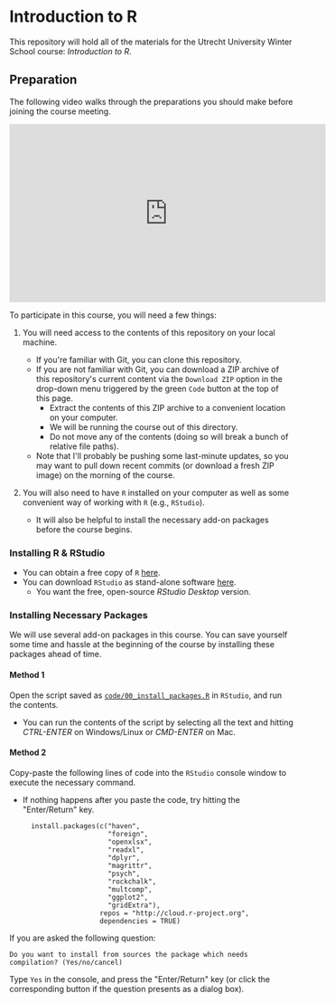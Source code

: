# Introduction to R

This repository will hold all of the materials for the Utrecht University Winter 
School course: *Introduction to R*.

## Preparation

The following video walks through the preparations you should make before
joining the course meeting.

<iframe 
	width="560" 
	height="315" 
	src="https://www.youtube.com/embed/sRUGFQ9QNU4"
	title="YouTube video player" 
	frameborder="0" 
	allow="accelerometer;
	       autoplay;
		   clipboard-write; 
		   encrypted-media; 
		   gyroscope; 
		   picture-in-picture; 
		   web-share"
	allowfullscreen>
</iframe>

To participate in this course, you will need a few things:

1. You will need access to the contents of this repository on your local machine.
   - If you're familiar with Git, you can clone this repository.
   - If you are not familiar with Git, you can download a ZIP archive of this 
	 repository's current content via the `Download ZIP` option in the drop-down 
	 menu triggered by the green `Code` button at the top of this page.
      - Extract the contents of this ZIP archive to a convenient location on 
		your computer.
	  - We will be running the course out of this directory.
	  - Do not move any of the contents (doing so will break a bunch of relative 
		file paths).
   - Note that I'll probably be pushing some last-minute updates, so you may 
	 want to pull down recent commits (or download a fresh ZIP image) on the 
	 morning of the course.
	 
2. You will also need to have `R` installed on your computer as well as some 
   convenient way of working with `R` (e.g., `RStudio`).
   - It will also be helpful to install the necessary add-on packages before the 
	 course begins.
   
### Installing R & RStudio

- You can obtain a free copy of `R` [here](https://cran.r-project.org). 
- You can download `RStudio` as stand-alone software [here](https://www.rstudio.com/products/rstudio/download/#download). 
  - You want the free, open-source *RStudio Desktop* version.

### Installing Necessary Packages

We will use several add-on packages in this course. You can save yourself some 
time and hassle at the beginning of the course by installing these packages 
ahead of time.

#### Method 1

Open the script saved as [`code/00_install_packages.R`](code/00_install_packages.R)
in `RStudio`, and run the contents.

- You can run the contents of the script by selecting all the text and hitting 
*CTRL-ENTER* on Windows/Linux or *CMD-ENTER* on Mac.

#### Method 2

Copy-paste the following lines of code into the `RStudio` console window to 
execute the necessary command.

- If nothing happens after you paste the code, try hitting the "Enter/Return" 
key.

        install.packages(c("haven",
                           "foreign",
                           "openxlsx",
                           "readxl",
                           "dplyr",
                           "magrittr",
                           "psych",
                           "rockchalk",
                           "multcomp",
                           "ggplot2",
                           "gridExtra"),
                         repos = "http://cloud.r-project.org",
                         dependencies = TRUE)

If you are asked the following question:

	Do you want to install from sources the package which needs 
    compilation? (Yes/no/cancel)

Type `Yes` in the console, and press the "Enter/Return" key (or click the 
corresponding button if the question presents as a dialog box). 
